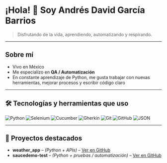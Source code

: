 # ¡Hola! 👋 Soy Andrés David García Barrios

> Disfrutando de la vida, aprendiendo, automatizando y respirando.  

---

## Sobre mí

- Vivo en México  
- Me especializo en **QA / Automatización**  
- En constante aprendizaje de Python, me gusta trabajar con nuevas herramientas, mejorar procesos y escribir código claro

---

## 🛠 Tecnologías y herramientas que uso

![Python](https://img.shields.io/badge/Python-3670A0?style=for-the-badge&logo=python&logoColor=ffdd54) ![Selenium](https://img.shields.io/badge/Selenium-43B02A?style=for-the-badge&logo=selenium&logoColor=white) ![Cucumber](https://img.shields.io/badge/Cucumber-23D96C?style=for-the-badge&logo=cucumber&logoColor=white) ![Gherkin](https://img.shields.io/badge/Gherkin-5C2D91?style=for-the-badge&logo=gherkin&logoColor=white) ![Git](https://img.shields.io/badge/Git-F05032?style=for-the-badge&logo=git&logoColor=white) ![GitHub](https://img.shields.io/badge/GitHub-181717?style=for-the-badge&logo=github&logoColor=white) ![JSON](https://img.shields.io/badge/JSON-000000?style=for-the-badge&logo=json&logoColor=white)  

---

## 📂 Proyectos destacados

- **weather_app** – _(Python + APIs)_ – [Ver en GitHub](https://github.com/AndresDaB/weather_app)  
- **saucedemo-test** – _(Python + pruebas / automatización)_ – [Ver en GitHub](https://github.com/AndresDaB/saucedemo-test)  
<!--
**AndresDaB/AndresDaB** is a ✨ _special_ ✨ repository because its `README.md` (this file) appears on your GitHub profile.

Here are some ideas to get you started:

- 🔭 I’m currently working on ...
- 🌱 I’m currently learning ...
- 👯 I’m looking to collaborate on ...
- 🤔 I’m looking for help with ...
- 💬 Ask me about ...
- 📫 How to reach me: ...
- 😄 Pronouns: ...
- ⚡ Fun fact: ...
-->
